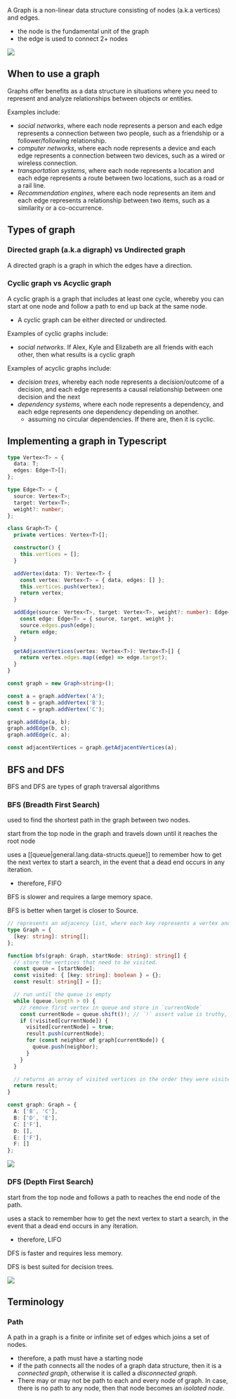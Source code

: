 
A Graph is a non-linear data structure consisting of nodes (a.k.a vertices) and edges. 
- the node is the fundamental unit of the graph
- the edge is used to connect 2+ nodes

![](/assets/images/2023-03-23-09-23-27.png)

## When to use a graph
Graphs offer benefits as a data structure in situations where you need to represent and analyze relationships between objects or entities.

Examples include:
- *social networks*, where each node represents a person and each edge represents a connection between two people, such as a friendship or a follower/following relationship.
- *computer networks*, where each node represents a device and each edge represents a connection between two devices, such as a wired or wireless connection.
- *transportation systems*, where each node represents a location and each edge represents a route between two locations, such as a road or a rail line.
- *Recommendation engines*, where each node represents an item and each edge represents a relationship between two items, such as a similarity or a co-occurrence.

## Types of graph
### Directed graph (a.k.a digraph) vs Undirected graph
A directed graph is a graph in which the edges have a direction. 

### Cyclic graph vs Acyclic graph
A cyclic graph is a graph that includes at least one cycle, whereby you can start at one node and follow a path to end up back at the same node.
- A cyclic graph can be either directed or undirected.

Examples of cyclic graphs include:
- *social networks*. If Alex, Kyle and Elizabeth are all friends with each other, then what results is a cyclic graph

Examples of acyclic graphs include:
- *decision trees*, whereby each node represents a decision/outcome of a decision, and each edge represents a causal relationship between one decision and the next
- *dependency systems*, where each node represents a dependency, and each edge represents one dependency depending on another.
    - assuming no circular dependencies. If there are, then it is cyclic.

## Implementing a graph in Typescript
```ts
type Vertex<T> = {
  data: T;
  edges: Edge<T>[];
};

type Edge<T> = {
  source: Vertex<T>;
  target: Vertex<T>;
  weight?: number;
};

class Graph<T> {
  private vertices: Vertex<T>[];

  constructor() {
    this.vertices = [];
  }

  addVertex(data: T): Vertex<T> {
    const vertex: Vertex<T> = { data, edges: [] };
    this.vertices.push(vertex);
    return vertex;
  }

  addEdge(source: Vertex<T>, target: Vertex<T>, weight?: number): Edge<T> {
    const edge: Edge<T> = { source, target, weight };
    source.edges.push(edge);
    return edge;
  }

  getAdjacentVertices(vertex: Vertex<T>): Vertex<T>[] {
    return vertex.edges.map((edge) => edge.target);
  }
}

const graph = new Graph<string>();

const a = graph.addVertex('A');
const b = graph.addVertex('B');
const c = graph.addVertex('C');

graph.addEdge(a, b);
graph.addEdge(b, c);
graph.addEdge(c, a);

const adjacentVertices = graph.getAdjacentVertices(a);
```

## BFS and DFS
BFS and DFS are types of graph traversal algorithms

### BFS (Breadth First Search)
used to find the shortest path in the graph between two nodes.

start from the top node in the graph and travels down until it reaches the root node

uses a [[queue|general.lang.data-structs.queue]] to remember how to get the next vertex to start a search, in the event that a dead end occurs in any iteration.
- therefore, FIFO

BFS is slower and requires a large memory space.

BFS is better when target is closer to Source.

```ts
// represents an adjacency list, where each key represents a vertex and the corresponding value is an array of its neighbors.
type Graph = {
  [key: string]: string[];
};

function bfs(graph: Graph, startNode: string): string[] {
  // store the vertices that need to be visited.
  const queue = [startNode];
  const visited: { [key: string]: boolean } = {};
  const result: string[] = [];

  // run until the queue is empty
  while (queue.length > 0) {
    // remove first vertex in queue and store in `currentNode`
    const currentNode = queue.shift()!; // `!` assert value is truthy, since `.shift()` can return undefined if queue is empty
    if (!visited[currentNode]) {
      visited[currentNode] = true;
      result.push(currentNode);
      for (const neighbor of graph[currentNode]) {
        queue.push(neighbor);
      }
    }
  }

  // returns an array of visited vertices in the order they were visited.
  return result;
}

const graph: Graph = {
  A: ['B', 'C'],
  B: ['D', 'E'],
  C: ['F'],
  D: [],
  E: ['F'],
  F: []
};
```

![](/assets/images/2023-03-23-10-17-52.png)

### DFS (Depth First Search)
start from the top node and follows a path to reaches the end node of the path.

uses a stack to remember how to get the next vertex to start a search, in the event that a dead end occurs in any iteration.
- therefore, LIFO

DFS is faster and requires less memory. 

DFS is best suited for decision trees.

![](/assets/images/2023-03-23-10-18-57.png)

## Terminology

### Path
A path in a graph is a finite or infinite set of edges which joins a set of nodes.
- therefore, a path must have a starting node
- if the path connects all the nodes of a graph data structure, then it is a *connected graph*, otherwise it is called a *disconnected graph*.
- There may or may not be path to each and every node of graph. In case, there is no path to any node, then that node becomes an *isolated node*.


